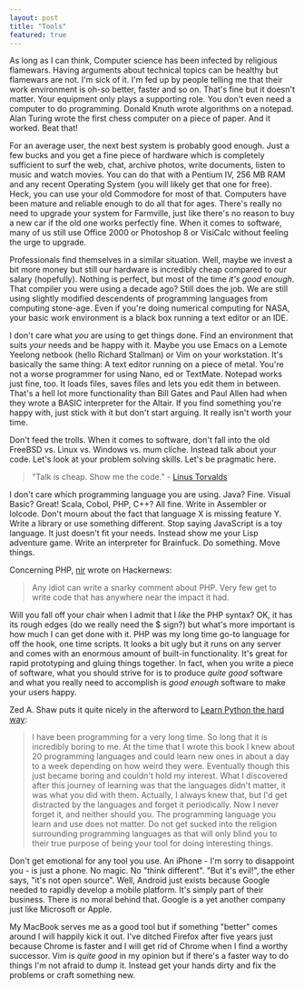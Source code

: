 ```yaml
---
layout: post
title: "Tools"
featured: true
---
```


As long as I can think, Computer science has been infected by religious flamewars.
Having arguments about technical topics can be healthy but flamewars are not. I'm sick of it.
I'm fed up by people telling me that their work environment is oh-so better,
faster and so on. That's fine but it doesn't matter. Your equipment only plays a supporting role. You don't even need
a computer to do programming. Donald Knuth wrote algorithms on a
notepad. Alan Turing wrote the first chess computer on a piece of
paper. And it worked. Beat that!

For an average user, the next best system is probably good enough. Just a few bucks and you get a fine piece of hardware which is completely sufficient to surf the web, chat, archive photos, write documents, listen to music and watch movies. You can do that with a Pentium IV, 256 MB RAM and any recent Operating System (you will likely get that one for free). Heck, you can use your old Commodore for most of that. Computers have been mature and reliable enough to do all that for ages. There's really no need to upgrade your system for Farmville, just like there's no reason to buy a new car if the old one works perfectly fine. When it comes to software, many of us still use Office 2000 or Photoshop 8 or VisiCalc without feeling the urge to upgrade.

Professionals find themselves in a similar situation. Well, maybe we invest a bit more money but still our hardware is incredibly cheap compared to our salary (hopefully). Nothing is perfect, but most of the time *it's good enough*. That compiler you were using a decade ago? Still does the job. We are still using slightly modified descendents of programming languages from computing stone-age. Even if you're doing numerical computing for NASA, your basic work environment is a black box running a text editor or an IDE.

I don't care what *you* are using to get things done. Find an environment that suits *your* needs and be happy with it. Maybe you use Emacs on a Lemote Yeelong netbook (hello Richard Stallman) or Vim on your workstation. It's basically the same thing: A text editor running on a piece of metal. 
You're not a worse programmer for using Nano, ed or TextMate. Notepad works just fine, too. It loads files, saves files and lets you edit them in between. That's a hell lot more functionality than Bill Gates and Paul Allen had when they wrote a BASIC interpreter for the Altair. If you find something you're happy with, just stick with it but don't start arguing. It really isn't worth your time.

Don't feed the trolls. When it comes to software, don't fall into the old FreeBSD vs. Linux vs. Windows vs. mum cliche. Instead talk about your code. Let's look at your problem solving skills. Let's be pragmatic here.

> "Talk is cheap. Show me the code." - [Linus Torvalds][1]

I don't care which programming language you are using. Java? Fine. Visual Basic? Great! Scala, Cobol, PHP, C++? All fine. Write in Assembler or lolcode. Don't mourn about the fact that language X is missing feature Y. Write a library or use something different. Stop saying JavaScript is a toy language. It just doesn't fit your needs. Instead show me your Lisp adventure game. Write an interpreter for Brainfuck. Do something. Move things.

Concerning PHP, [nir][2] wrote on Hackernews:
> Any idiot can write a snarky comment about PHP. Very few get to write code that has anywhere near the impact it had.

Will you fall off your chair when I admit that I *like* the PHP syntax?
OK, it has its rough edges (do we really need the $ sign?) but what's
more important is how much I can get done with it. PHP was my long time
go-to language for off the hook, one time scripts. It looks a bit ugly
but it runs on any server and comes with an enormous amount of built-in
functionality. It's great for rapid prototyping and gluing things together.
In fact, when you write a piece of software, what you should strive for is to produce *quite good* software and what you really need to accomplish is *good enough* software to make your users happy. 

Zed A. Shaw puts it quite nicely in the afterword to [Learn Python the hard way][3]:

> I have been programming for a very long time. So long that it is incredibly boring to me. At the time that I wrote this book I knew about 20 programming languages and could learn new ones in about a day to a week depending on how weird they were. Eventually though this just became boring and couldn't hold my interest.What I discovered after this journey of learning was that the languages didn't matter, it was what you did with them. Actually, I always knew that, but I'd get distracted by the languages and forget it periodically. Now I never forget it, and neither should you.The programming language you learn and use does not matter. Do not get sucked into the religion surrounding programming languages as that will only blind you to their true purpose of being your tool for doing interesting things.

Don't get emotional for any tool you use. An iPhone - I'm sorry to disappoint you -  is just a phone. No magic. No "think different". "But it's evil!", the ether says, "it's not open source". Well, Android just exists because Google needed to rapidly develop a mobile platform. It's simply part of their business. There is no moral behind that. Google is a yet another company just like Microsoft or Apple.

My MacBook serves me as a good tool but if something "better" comes around I will happily kick it out. I've ditched Firefox after five years just because Chrome is faster and I will get rid of Chrome when I find a worthy successor.
Vim is *quite good* in my opinion but if there's a faster way to do things I'm not afraid to dump it. Instead get your hands dirty and fix the problems or craft something new.

[1]: http://lkml.org/lkml/2000/8/25/132
[2]: http://news.ycombinator.com/item?id=2282523
[3]: http://learnpythonthehardway.org/
